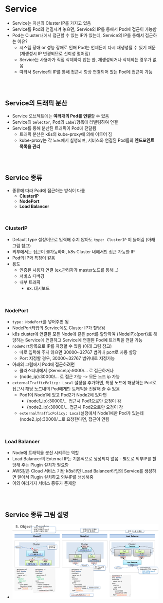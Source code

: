 # Service
* Service는 자신의 Cluster IP를 가지고 있음
* Service를 Pod와 연결시켜 놓으면, Service의 IP를 통해서 Pod에 접근이 가능함
* Pod는 Cluster내에서 접근할 수 있는 IP가 있는데, Service의 IP를 통해서 접근하는 이유?
  * 시스템 장애 or 성능 장애로 인해 Pod는 언제든지 다시 재생성될 수 있기 때문 (재생성시 IP 변경되므로 신뢰성 떨어짐)
  * Service는 사용자가 직접 삭제하지 않는 한, 재생성되거나 삭제되는 경우가 없음
  * 따라서 Service의 IP를 통해 접근시 항상 연결되어 있는 Pod에 접근이 가능

<br><br>

## Service의 트래픽 분산
* Service 오브젝트에는 **여러개의 Pod를 연결**할 수 있음
* Service의 `Selector`, Pod의 `Label`항목에 라벨링하여 연결
* Service를 통해 분산된 트래픽이 Pod에 전달됨
  * 트래픽 분산은 k8s의 kube-proxy에 의해 이루어 짐
  * kube-proxy는 각 노드에서 실행되며, 서비스와 연결된 Pod들의 **엔드포인트 목록을 관리**

<br><br>

## Service 종류
* 종류에 따라 Pod에 접근하는 방식이 다름
  * **ClusterIP**
  * **NodePort**
  * **Load Balancer**

<br>

### ClusterIP
* Default type 설정이므로 입력해 주지 않아도 `type: ClusterIP` 이 들어감 (아래 그림 참고)
* 외부에서는 접근이 불가능하며, k8s Cluster 내에서만 접근 가능한 IP
* Pod의 IP와 특징이 같음
* 용도
  * 인증된 사용자 연결 (ex.관리자가 master노드를 통해...)
  * 서비스 디버깅
  * 내부 트래픽
    * ex. 대시보드

<br>

### NodePort
* `type: NodePort`를 넣어주면 됨
* NodePort타입의 Service에도 Cluster IP가 할당됨
* k8s cluster에 연결된 모든 Node에 같은 port를 할당하여 {NodeIP}:{port}로 해당하는 Service에 연결하고 Service에 연결된 Pod에 트래픽을 전달 가능
* `nodePort`항목으로 IP를 지정할 수 있음 (아래 그림 참고)
  * 따로 입력해 주지 않으면 30000~32767 범위내 port로 자동 할당
  * Port 지정할 경우, 30000~32767 범위내로 지정가능
* 아래의 그림에서 Pod에 접근하려면
  * 클러스터내에서 {ServiceIp}:9000/... 로 접근하거나
  * {node_ip}:30000/... 로 접근 가능 -> 모든 노드 ip 가능
* `externalTrafficPolicy: Local` 설정을 추가하면, 특정 노드에 해당하는 Port로 접근시 해당 노드내의 Pod에게만 트래픽을 전달해 줄 수 있음
  * Pod1이 Node1에 있고 Pod2가 Node2에 있다면
    * {node1_ip}:30000/… 접근시 Pod1으로만 요청이 감
    * {node2_ip}:30000/… 접근시 Pod2으로만 요청이 감
  * `externalTrafficPolicy: Local`설정에서 Node1에만 Pod가 있는데 {node2_ip}:30000/…로 요청한다면, 접근이 안됨

<br>

### Load Balancer
  * Node에 트래픽을 분산 시켜주는 역할
  * Load Balancer의 External IP는 기본적으로 생성되지 않음 - 별도로 외부IP를 할당해 주는 Plugin 설치가 필요함
  * AWS같은 Cloud 서비스 기반 k8s라면 Load Balancer타입의 Service를 생성하면 알아서 Plugin 설치하고 외부IP를 생성해줌
* 이외 여러가지 서비스 종류가 존재함

<br><br>

## Service 종류 그림 설명
* ![](2024-10-13-03-25-11.png)